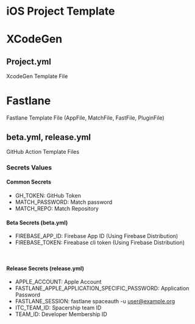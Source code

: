 # iOS Project Template

# XCodeGen

## Project.yml

XcodeGen Template File

# Fastlane

Fastlane Template File (AppFile, MatchFile, FastFile, PluginFile)

## beta.yml, release.yml

GitHub Action Template Files

### Secrets Values

#### Common Secrets
- GH_TOKEN: GitHub Token
- MATCH_PASSWORD: Match password
- MATCH_REPO: Match Repository
  <br>

#### Beta Secrets (beta.yml)
- FIREBASE_APP_ID: Firebase App ID (Using Firebase Distribution)
- FIREBASE_TOKEN: Fireabase cli token (Using Firebase Distribution)
<br>

#### Release Secrets (release.yml)
- APPLE_ACCOUNT: Apple Account
- FASTLANE_APPLE_APPLICATION_SPECIFIC_PASSWORD: Application Password
- FASTLANE_SESSION: fastlane spaceauth -u user@example.org
- ITC_TEAM_ID: Spacership team ID
- TEAM_ID: Developer Membership ID


